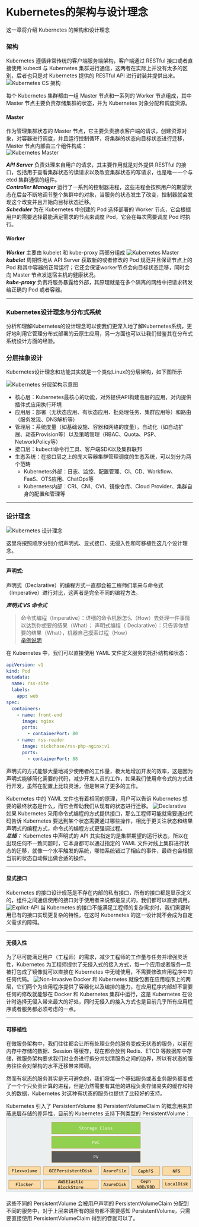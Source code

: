 
# Kubernetes的架构与设计理念

这一章将介绍 Kubernetes 的架构和设计理念

### 架构
Kubernetes 遵循非常传统的客户端服务端架构，客户端通过 RESTful 接口或者直接使用 kubectl 与 Kubernetes 集群进行通信，这两者在实际上并没有太多的区别，后者也只是对 Kubernetes 提供的 RESTful API 进行封装并提供出来。
![Kubernetes CS 架构](https://img.draveness.me/2018-11-25-kubernetes-architecture.png)

每个 Kubernetes 集群都由一组 Master 节点和一系列的 Worker 节点组成，其中 Master 节点主要负责存储集群的状态，并为 Kubernetes 对象分配和调度资源。

#### Master
作为管理集群状态的 Master 节点，它主要负责接收客户端的请求，创建资源对象，对容器进行调度，并且运行控制循环，将集群的状态向目标状态进行迁移，Master 节点内部由三个组件构成：  
![Kubernetes Master](https://img.draveness.me/2018-11-25-kubernetes-master-node.png)

***API Server*** 负责处理来自用户的请求，其主要作用就是对外提供 RESTful 的接口，包括用于查看集群状态的读请求以及改变集群状态的写请求，也是唯一一个与 etcd 集群通信的组件。  
***Controller Manager*** 运行了一系列的控制器进程，这些进程会按照用户的期望状态在后台不断地调节整个集群中的对象，当服务的状态发生了改变，控制器就会发现这个改变并且开始向目标状态迁移。  
***Scheduler*** 为在 Kubernetes 中创建的 Pod 选择部署的 Worker 节点，它会根据用户的需要选择最能满足需求的节点来调度 Pod，它会在每次需要调度 Pod 时执行。
#### Worker
***Worker*** 主要由 kubelet 和 kube-proxy 两部分组成
![Kubernetes Master](https://img.draveness.me/2018-11-25-kubernetes-worker-node.png)
***kubelet*** 周期性地从 API Server 获取新的或者修改的 Pod 规范并且保证节点上的 Pod 和其中容器的正常运行；它还会保证worker节点会向目标状态迁移，同时会向 Master 节点发送宿主机的健康状况。  
***kube-proxy*** 负责将服务暴露给外部，其原理就是在多个隔离的网络中把请求转发给正确的 Pod 或者容器。

------
### Kubernetes设计理念与分布式系统

分析和理解Kubernetes的设计理念可以使我们更深入地了解Kubernetes系统，更好地利用它管理分布式部署的云原生应用，另一方面也可以让我们借鉴其在分布式系统设计方面的经验。

### 分层抽象设计

Kubernetes设计理念和功能其实就是一个类似Linux的分层架构，如下图所示

![Kubernetes 分层架构示意图](https://ws4.sinaimg.cn/large/006tNc79ly1fzniqvmi51j31gq0s0q5u.jpg)


* 核心层：Kubernetes最核心的功能，对外提供API构建高层的应用，对内提供插件式应用执行环境
* 应用层：部署（无状态应用、有状态应用、批处理任务、集群应用等）和路由（服务发现、DNS解析等）
* 管理层：系统度量（如基础设施、容器和网络的度量），自动化（如自动扩展、动态Provision等）以及策略管理（RBAC、Quota、PSP、NetworkPolicy等）
* 接口层：kubectl命令行工具、客户端SDK以及集群联邦
* 生态系统：在接口层之上的庞大容器集群管理调度的生态系统，可以划分为两个范畴
  * Kubernetes外部：日志、监控、配置管理、CI、CD、Workflow、FaaS、OTS应用、ChatOps等
  * Kubernetes内部：CRI、CNI、CVI、镜像仓库、Cloud Provider、集群自身的配置和管理等

----
### 设计理念  

![Kubernetes 设计理念](https://img.draveness.me/2018-11-25-kubernetes-design.png)  

这里将按照顺序分别介绍声明式、显式接口、无侵入性和可移植性这几个设计理念。

-----
#### 声明式:
声明式（Declarative）的编程方式一直都会被工程师们拿来与命令式（Imperative）进行对比，这两者是完全不同的编程方法。

***声明式 VS 命令式***
>命令式编程（Imperative）：详细的命令机器怎么（How）去处理一件事情以达到你想要的结果（What）；
声明式编程（ Declarative）：只告诉你想要的结果（What），机器自己摸索过程（How）  
[举例说明](https://zhuanlan.zhihu.com/p/34445114)


在 Kubernetes 中，我们可以直接使用 YAML 文件定义服务的拓扑结构和状态：
```YAML
apiVersion: v1
kind: Pod
metadata:
  name: rss-site
  labels:
    app: web
spec:
  containers:
    - name: front-end
      image: nginx
      ports:
        - containerPort: 80
    - name: rss-reader
      image: nickchase/rss-php-nginx:v1
      ports:
        - containerPort: 88
```

声明式的方式能够大量地减少使用者的工作量，极大地增加开发的效率，这是因为声明式能够简化需要的代码，减少开发人员的工作，如果我们使用命令式的方式进行开发，虽然在配置上比较灵活，但是带来了更多的工作。

Kubernetes 中的 YAML 文件也有着相同的原理，用户可以告诉 Kubernetes 想要的最终状态是什么，而它会帮助我们从现有的状态进行迁移。
![Declarative](https://img.draveness.me/2018-11-25-kubernetes-declarative-api.png)
如果 Kubernetes 采用命令式编程的方式提供接口，那么工程师可能就需要通过代码告诉 Kubernetes 要达到某个状态需要通过哪些操作，相比于更关注状态和结果声明式的编程方式，命令式的编程方式更强调过程。  
***总结：***
Kubernetes 中声明式的 API 其实指定的是集群期望的运行状态，所以在出现任何不一致问题时，它本身都可以通过指定的 YAML 文件对线上集群进行状态的迁移，就像一个水平触发的系统，哪怕系统错过了相应的事件，最终也会根据当前的状态自动做出做合适的操作。

-----
#### 显式接口
Kubernetes 的接口设计规范是不存在内部的私有接口，所有的接口都是显示定义的，组件之间通信使用的接口对于使用者来说都是显式的，我们都可以直接调用。
![Explict-API](https://img.draveness.me/2018-11-25-kubernetes-external-api.png)
当 Kubernetes 的接口不能满足工程师的复杂需求时，我们需要利用已有的接口实现更复杂的特性，在这时 Kubernetes 的这一设计就不会成为自定义需求的障碍。

----

#### 无侵入性
为了尽可能满足用户（工程师）的需求，减少工程师的工作量与任务并增强灵活性，Kubernetes 为工程师提供了无侵入式的接入方式，每一个应用或者服务一旦被打包成了镜像就可以直接在 Kubernetes 中无缝使用，不需要修改应用程序中的任何代码。
![Non-Invasive](https://img.draveness.me/2018-11-25-kuberentes-non-invasive.png)
Docker 和 Kubernetes 就像包裹在应用程序上的两层，它们两个为应用程序提供了容器化以及编排的能力，在应用程序内部却不需要任何的修改就能够在 Docker 和 Kubernetes 集群中运行，这是 Kubernetes 在设计时选择无侵入带来最大的好处，同时无侵入的接入方式也是目前几乎所有应用程序或者服务都必须考虑的一点。

-----
#### 可移植性
在微服务架构中，我们往往都会让所有处理业务的服务变成无状态的服务，以前在内存中存储的数据、Session 等缓存，现在都会放到 Redis、ETCD 等数据库中存储，微服务架构要求我们对业务进行拆分并划清服务之间的边界，所以有状态的服务往往会对架构的水平迁移带来障碍。

然而有状态的服务其实是无可避免的，我们将每一个基础服务或者业务服务都变成了一个个只负责计算的进程，但是仍然需要有其他的进程负责存储易失的缓存和持久的数据，Kubernetes 对这种有状态的服务也提供了比较好的支持。

Kubernetes 引入了 PersistentVolume 和 PersistentVolumeClaim 的概念用来屏蔽底层存储的差异性，目前的 Kubernetes 支持下列类型的 PersistentVolume：
![Persistent](../images/persistent.png)

这些不同的 PersistentVolume 会被用户声明的 PersistentVolumeClaim 分配到不同的服务中，对于上层来讲所有的服务都不需要感知 PersistentVolume，只需要直接使用 PersistentVolumeClaim 得到的卷就可以了。
